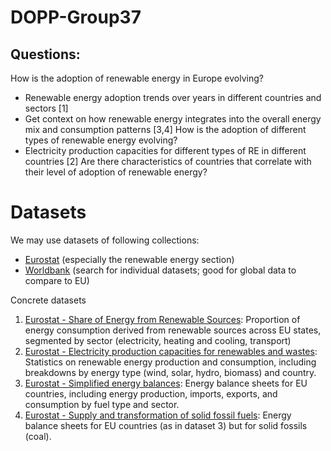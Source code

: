 # DOPP-Group37

## Questions:
How is the adoption of renewable energy in Europe evolving? 
* Renewable energy adoption trends over years in different countries and sectors [1]
* Get context on how renewable energy integrates into the overall energy mix and consumption patterns [3,4]
How is the adoption of different types of renewable energy evolving? 
* Electricity production capacities for different types of RE in different countries [2]
Are there characteristics of countries that correlate with their level of adoption of renewable energy?

# Datasets
We may use datasets of following collections:
* [Eurostat](https://ec.europa.eu/eurostat/web/energy/database) (especially the renewable energy section)
* [Worldbank](https://datacatalog.worldbank.org/search?q=renewable%20energy&start=0&sort=) (search for individual datasets; good for global data to compare to EU)

Concrete datasets
1. [Eurostat - Share of Energy from Renewable Sources](https://ec.europa.eu/eurostat/databrowser/view/nrg_ind_ren/default/table?lang=en): Proportion of energy consumption derived from renewable sources across EU states, segmented by sector (electricity, heating and cooling, transport)
2. [Eurostat - Electricity production capacities for renewables and wastes](https://ec.europa.eu/eurostat/databrowser/view/nrg_inf_epcrw__custom_13973000/default/table?lang=en): Statistics on renewable energy production and consumption, including breakdowns by energy type (wind, solar, hydro, biomass) and country.
3. [Eurostat - Simplified energy balances](https://ec.europa.eu/eurostat/databrowser/view/nrg_bal_s__custom_13973102/default/table?lang=en): Energy balance sheets for EU countries, including energy production, imports, exports, and consumption by fuel type and sector.
4. [Eurostat - Supply and transformation of solid fossil fuels](https://ec.europa.eu/eurostat/databrowser/view/nrg_cb_sffm/default/table?lang=en): Energy balance sheets for EU countries (as in dataset 3) but for solid fossils (coal).
